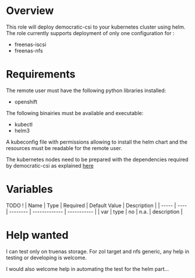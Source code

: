 # Overview
This role will deploy democratic-csi to your kubernetes cluster using helm.
The role currently supports deployment of only one configuration for :
- freenas-iscsi
- freenas-nfs

# Requirements
The remote user must have the following python libraries installed:
- openshift

The following binairies must be available and executable:
- kubectl
- helm3

A kubeconfig file with permissions allowing to install the helm chart and the resources must be readable for the remote user.

The kubernetes nodes need to be prepared with the dependencies required by democratic-csi as explained [here](https://github.com/democratic-csi/democratic-csi#node-prep)

# Variables

TODO !
| Name  | Type | Required | Default Value | Description |
| ----- | ---- | -------- | ------------- | ----------- |
| var | type | no | n.a. | description |

# Help wanted

I can test only on truenas storage. For zol target and nfs generic, any help in testing or developing is welcome.

I would also welcome help in automating the test for the helm part...
